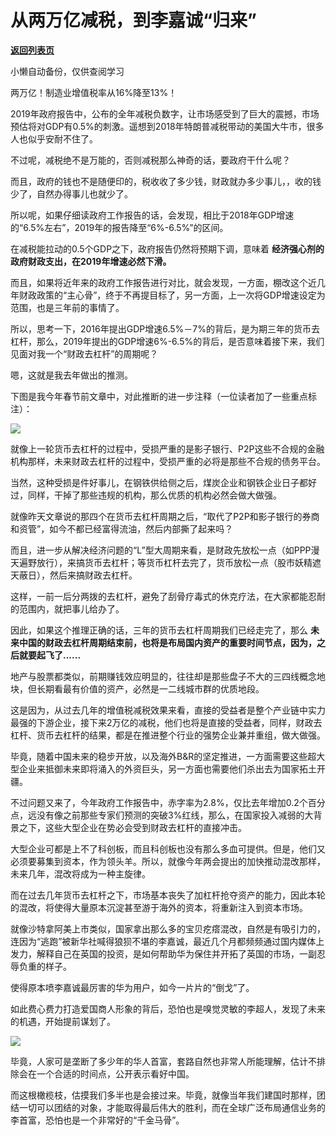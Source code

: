 # 从两万亿减税，到李嘉诚“归来”

[**返回列表页**](/gzh/政事堂2019)

小懒自动备份，仅供查阅学习

  

两万亿！制造业增值税率从16%降至13%！

  

2019年政府报告中，公布的全年减税负数字，让市场感受到了巨大的震撼，市场预估将对GDP有0.5%的刺激。遥想到2018年特朗普减税带动的美国大牛市，很多人也似乎安耐不住了。

  

不过呢，减税绝不是万能的，否则减税那么神奇的话，要政府干什么呢？

  

而且，政府的钱也不是随便印的，税收收了多少钱，财政就办多少事儿，，收的钱少了，自然办得事儿也就少了。

  

所以呢，如果仔细读政府工作报告的话，会发现，相比于2018年GDP增速的“6.5%左右”，2019年的报告降至“6%-6.5%”的区间。

  

在减税能拉动的0.5个GDP之下，政府报告仍然将预期下调，意味着 **经济强心剂的政府财政支出，在2019年增速必然下滑。**

  

而且，如果将近年来的政府工作报告进行对比，就会发现，一方面，棚改这个近几年财政政策的“主心骨”，终于不再提目标了，另一方面，上一次将GDP增速设定为范围，也是三年前的事情了。

  

所以，思考一下，2016年提出GDP增速6.5%－7%的背后，是为期三年的货币去杠杆，那么，2019年提出的GDP增速6%-6.5%的背后，是否意味着接下来，我们见面对我一个“财政去杠杆”的周期呢？

  

嗯，这就是我去年做出的推测。

  

下图是我今年春节前文章中，对此推断的进一步注释（一位读者加了一些重点标注）：

![](https://mmbiz.qpic.cn/mmbiz_jpg/rxhS23yu8cOemmlFSyW36z4js2ELyI0f7t3ZudZXwibK1aHvwNQS4Usg3icu2S323KFHBd1GmUs1TVxXnr1tXxvA/640?wx_fmt=jpeg)

就像上一轮货币去杠杆的过程中，受损严重的是影子银行、P2P这些不合规的金融机构那样，未来财政去杠杆的过程中，受损严重的必将是那些不合规的债务平台。

  

当然，这种受损是件好事儿，在钢铁供给侧之后，煤炭企业和钢铁企业日子都好过，同样，干掉了那些违规的机构，那么优质的机构必然会做大做强。

  

就像昨天文章说的那四个在货币去杠杆周期之后，“取代了P2P和影子银行的券商和资管”，如今不都已经富得流油，然后内部撕了起来吗？

  

而且，进一步从解决经济问题的“L”型大周期来看，是财政先放松一点（如PPP漫天遍野放行），来搞货币去杠杆；等货币杠杆去完了，货币放松一点（股市妖精遮天蔽日），然后来搞财政去杠杆。

  

这样，一前一后分两拨的去杠杆，避免了刮骨疗毒式的休克疗法，在大家都能忍耐的范围内，就把事儿给办了。

  

因此，如果这个推理正确的话，三年的货币去杠杆周期我们已经走完了，那么
**未来中国的财政去杠杆周期结束前，也将是布局国内资产的重要时间节点，因为，之后就要起飞了......**

  

地产与股票都类似，前期赚钱效应明显的，往往却是那些盘子不大的三四线概念地块，但长期看最有价值的资产，必然是一二线城市群的优质地段。

  

这是因为，从过去几年的增值税减税效果来看，直接的受益者是整个产业链中实力最强的下游企业，接下来2万亿的减税，他们也将是直接的受益者，同样，财政去杠杆、货币去杠杆的结果，都是在推进整个行业的强势企业兼并重组，做大做强。

  

毕竟，随着中国未来的稳步开放，以及海外B&R的坚定推进，一方面需要这些超大型企业来抵御未来即将涌入的外资巨头，另一方面也需要他们杀出去为国家拓土开疆。

  

不过问题又来了，今年政府工作报告中，赤字率为2.8%，仅比去年增加0.2个百分点，远没有像之前那些专家们预测的突破3%红线，那么，在国家投入减弱的大背景之下，这些大型企业在势必会受到财政去杠杆的直接冲击。

  

大型企业可都是上不了科创板，而且科创板也没有那么多血可提供。但是，他们又必须要募集到资本，作为领头羊。所以，就像今年两会提出的加快推动混改那样，未来几年，混改将成为一种主旋律。

  

而在过去几年货币去杠杆之下，市场基本丧失了加杠杆抢夺资产的能力，因此本轮的混改，将使得大量原本沉淀甚至游于海外的资本，将重新注入到资本市场。

  

就像沙特拿阿美上市类似，国家拿出那么多的宝贝疙瘩混改，自然是有吸引力的，连因为“逃跑”被新华社喊得狼狈不堪的李嘉诚，最近几个月都频频通过国内媒体上发力，解释自己在英国的投资，是如何帮助华为保住并开拓了英国的市场，一副忍辱负重的样子。

  

使得原本喷李嘉诚最厉害的华为用户，如今一片片的“倒戈”了。

  

如此费心费力打造爱国商人形象的背后，恐怕也是嗅觉灵敏的李超人，发现了未来的机遇，开始提前谋划了。

  

![](https://mmbiz.qpic.cn/mmbiz_jpg/rxhS23yu8cOemmlFSyW36z4js2ELyI0f3ZIibSILiaicibUcCSIyrR8jIHrvjrGffWoiaItZMEibNvPRKzLs7hpLblcA/640?wx_fmt=jpeg)

  

毕竟，人家可是垄断了多少年的华人首富，套路自然也非常人所能理解，估计不排除会在一个合适的时间点，公开表示看好中国。

  

而这根橄榄枝，估摸我们多半也是会接过来。毕竟，就像当年我们建国时那样，团结一切可以团结的对象，才能取得最后伟大的胜利，而在全球广泛布局通信业务的李首富，恐怕也是一个非常好的“千金马骨”。

